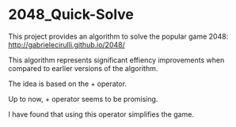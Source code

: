 2048_Quick-Solve
=============

This project provides an algorithm to solve the popular game 2048: http://gabrielecirulli.github.io/2048/

This algorithm represents significant effiency improvements when compared to earlier versions of the algorithm.

The idea is based on the + operator.

Up to now, + operator seems to be promising.

I have found that using this operator simplifies the game.
